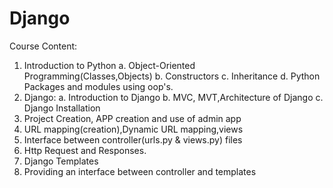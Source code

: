 # Django
Course Content:
1. Introduction to Python
	a. Object-Oriented Programming(Classes,Objects)
	b. Constructors
	c. Inheritance
	d. Python Packages and modules using oop's.
2. Django:
	a. Introduction to Django
	b. MVC, MVT,Architecture of Django
	c. Django Installation
3. Project Creation, APP creation and use of admin app
4. URL mapping(creation),Dynamic URL mapping,views
5. Interface between controller(urls.py & views.py) files
6. Http Request and Responses.
7. Django Templates
8. Providing an interface between controller and templates
